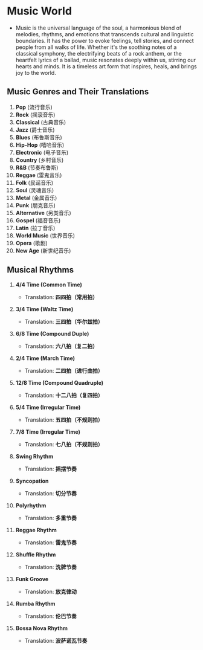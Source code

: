 # Music World

- Music is the universal language of the soul, a harmonious blend of melodies, rhythms, and emotions that transcends cultural and linguistic boundaries. It has the power to evoke feelings, tell stories, and connect people from all walks of life. Whether it's the soothing notes of a classical symphony, the electrifying beats of a rock anthem, or the heartfelt lyrics of a ballad, music resonates deeply within us, stirring our hearts and minds. It is a timeless art form that inspires, heals, and brings joy to the world.

## Music Genres and Their Translations

1. **Pop** (流行音乐)  
2. **Rock** (摇滚音乐)  
3. **Classical** (古典音乐)  
4. **Jazz** (爵士音乐)  
5. **Blues** (布鲁斯音乐)  
6. **Hip-Hop** (嘻哈音乐)  
7. **Electronic** (电子音乐)  
8. **Country** (乡村音乐)  
9. **R&B** (节奏布鲁斯)  
10. **Reggae** (雷鬼音乐)  
11. **Folk** (民谣音乐)  
12. **Soul** (灵魂音乐)  
13. **Metal** (金属音乐)  
14. **Punk** (朋克音乐)  
15. **Alternative** (另类音乐)  
16. **Gospel** (福音音乐)  
17. **Latin** (拉丁音乐)  
18. **World Music** (世界音乐)  
19. **Opera** (歌剧)  
20. **New Age** (新世纪音乐)  

##  Musical Rhythms 
1. **4/4 Time (Common Time)**  
   - Translation: **四四拍（常用拍）**

2. **3/4 Time (Waltz Time)**  
   - Translation: **三四拍（华尔兹拍）**

3. **6/8 Time (Compound Duple)**  
   - Translation: **六八拍（复二拍）**

4. **2/4 Time (March Time)**  
   - Translation: **二四拍（进行曲拍）**

5. **12/8 Time (Compound Quadruple)**  
   - Translation: **十二八拍（复四拍）**

6. **5/4 Time (Irregular Time)**  
   - Translation: **五四拍（不规则拍）**

7. **7/8 Time (Irregular Time)**  
   - Translation: **七八拍（不规则拍）**

8. **Swing Rhythm**  
   - Translation: **摇摆节奏**

9. **Syncopation**  
   - Translation: **切分节奏**

10. **Polyrhythm**  
    - Translation: **多重节奏**

11. **Reggae Rhythm**  
    - Translation: **雷鬼节奏**

12. **Shuffle Rhythm**  
    - Translation: **洗牌节奏**

13. **Funk Groove**  
    - Translation: **放克律动**

14. **Rumba Rhythm**  
    - Translation: **伦巴节奏**

15. **Bossa Nova Rhythm**  
    - Translation: **波萨诺瓦节奏**
